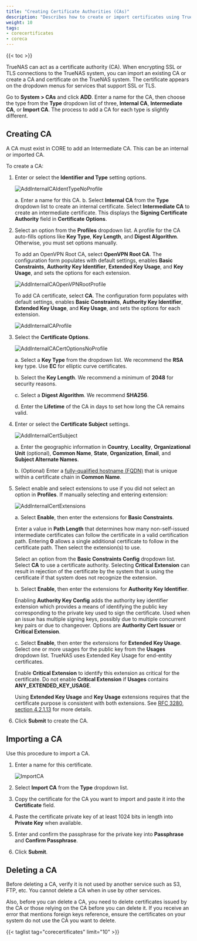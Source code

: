 ```yaml
---
title: "Creating Certificate Authorities (CAs)"
description: "Describes how to create or import certificates using TrueNAS CORE."
weight: 10
tags:
- corecertificates
- coreca
---
```


{{< toc >}}

TrueNAS can act as a certificate authority (CA). 
When encrypting SSL or TLS connections to the TrueNAS system, you can import an existing CA or create a CA and certificate on the TrueNAS system. 
The certificate appears on the dropdown menus for services that support SSL or TLS. 

Go to **System > CAs** and click **ADD**. Enter a name for the CA, then choose the type from the **Type** dropdown list of three, **Internal CA**, **Intermediate CA**, or **Import CA**. The process to add a CA for each type is slightly different.

## Creating CA

A CA must exist in CORE to add an Intermediate CA. This can be an internal or imported CA.

To create a CA:

1. Enter or select the **Identifier and Type** setting options.
   
   ![AddInternalCAIdentTypeNoProfile](/images/CORE/13.0/AddInternalCAIdentTypeNoProfile.png "Add Internal CA Name and Type")

   a. Enter a name for this CA.
   b. Select **Internal CA** from the **Type** dropdown list to create an internal certificate. 
      Select **Intermediate CA** to create an intermediate certificate. This displays the **Signing Certificate Authority** field in **Certificate Options**.

2. Select an option from the **Profiles** dropdown list. 
   A profile for the CA auto-fills options like **Key Type**, **Key Length**, and **Digest Algorithm**. Otherwise, you must set options manually.

   To add an OpenVPN Root CA, select **OpenVPN Root CA**. 
   The configuration form populates with default settings, enables **Basic Constraints**, **Authority Key Identifier**, **Extended Key Usage**, and **Key Usage**, and sets the options for each extension.

   ![AddInternalCAOpenVPNRootProfile](/images/CORE/13.0/AddInternalCAOpenVPNRootProfile.png "Add OpenVPN Root CA Profile")
   
   To add CA certificate, select **CA**. 
   The configuration form populates with default settings, enables **Basic Constraints**, **Authority Key Identifier**, **Extended Key Usage**, and **Key Usage**, and sets the options for each extension.

   ![AddInternalCAProfile](/images/CORE/13.0/AddInternalCAProfile.png "Add Internal CA Profile")
   
3. Select the **Certificate Options**.
   
   ![AddInternalCACertOptionsNoProfile](/images/CORE/13.0/AddInternalCACertOptionsNoProfile.png "Add Internal CA Certificate Options")

   a. Select a **Key Type** from the dropdown list. We recommend the **RSA** key type. Use **EC** for elliptic curve certificates.
   
   b. Select the **Key Length**. We recommend a minimum of **2048** for security reasons. 

   c. Select a **Digest Algorithm**. We recommend **SHA256**.

   d. Enter the **Lifetime** of the CA in days to set how long the CA remains valid.

4. Enter or select the **Certificate Subject** settings.
   
   ![AddInternalCertSubject](/images/CORE/13.0/AddInternalCertSubject.png "Internal Certificate Subject Settings")

   a. Enter the geographic information in **Country**, **Locality**, **Organizational Unit** (optional), **Common Name**, **State**, **Organization**, **Email**, and **Subject Alternate Names**. 

   b. (Optional) Enter a [fully-qualified hostname (FQDN)](https://kb.iu.edu/d/aiuv) that is unique within a certificate chain in **Common Name**. 

5. Select enable and select extensions to use if you did not select an option in **Profiles**. If manually selecting and entering extension:
   
   ![AddInternalCertExtensions](/images/CORE/13.0/AddInternalCertExtensions.png "Internal Certificate Extension Options")
   
   a. Select **Enable**, then enter the extensions for **Basic Constraints**. 
  
      Enter a value in **Path Length** that determines how many non-self-issued intermediate certificates can follow the certificate in a valid certification path. 
      Entering **0** allows a single additional certificate to follow in the certificate path. Then select the extension(s) to use.
      
      Select an option from the **Basic Constraints Config** dropdown list. Select **CA** to use a certificate authority. 
      Selecting **Critical Extension** can result in rejection of the certificate by the system that is using the certificate if that system does not recognize the extension.

   b. Select **Enable**, then enter the extensions for **Authority Key Identifier**.

      Enabling **Authority Key Config** adds the authority key identifier extension which provides a means of identifying the public key corresponding to the private key used to sign the certificate. Used when an issue has multiple signing keys, possibly due to multiple concurrent key pairs or due to changeover. Options are **Authority Cert Issuer** or **Critical Extension**.

   c. Select **Enable**, then enter the extensions for **Extended Key Usage**. Select one or more usages for the public key from the **Usages** dropdown list.
      TrueNAS uses Extended Key Usage for end-entity certificates.
    
      Enable **Critical Extension** to identify this extension as critical for the certificate. 
      Do not enable **Critical Extension** if **Usages** contains **ANY_EXTENDED_KEY_USAGE**.

      Using **Extended Key Usage** and **Key Usage** extensions requires that the certificate purpose is consistent with both extensions. See [RFC 3280, section 4.2.1.13](https://www.ietf.org/rfc/rfc3280.txt) for more details.

6. Click **Submit** to create the CA.

## Importing a CA
Use this procedure to import a CA.

1. Enter a name for this certificate. 
   
   ![ImportCA](/images/CORE/13.0/ImportCA.png "Import CA")

2. Select **Import CA** from the **Type** dropdown list. 
  
3. Copy the certificate for the CA you want to import and paste it into the **Certificate** field.  

4. Paste the certificate private key of at least 1024 bits in length into **Private Key** when available. 

5. Enter and confirm the passphrase for the private key into **Passphrase** and **Confirm Passphrase**.
   
6. Click **Submit**.

## Deleting a CA

Before deleting a CA, verify it is not used by another service such as S3, FTP, etc. You cannot delete a CA when in use by other services.

Also, before you can delete a CA, you need to delete certificates issued by the CA or those relying on the CA before you can delete it. If you receive an error that mentions foreign keys reference, ensure the certificates on your system do not use the CA you want to delete. 

{{< taglist tag="corecertificates" limit="10" >}}
